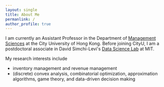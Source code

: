 ```yaml
---
layout: single
title: About Me
permanlink: /
author_profile: true
---
```


I am currently an Assistant Professor in the Department of [Management Sciences](https://www.cb.cityu.edu.hk/ms/) at the City University of Hong Kong. Before joining CityU, I am a postdoctoral associate in David Simchi-Levi's [Data Science Lab](https://dsl.mit.edu) at MIT.



My research interests include
* inventory management and revenue management 
* (discrete) convex analysis, combinatorial optimization, approximation algorithms, game theory, and data-driven decision making
